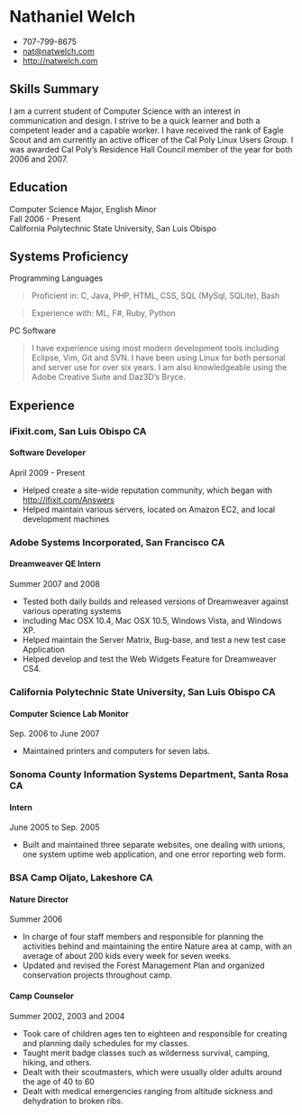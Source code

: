 # Nathaniel Welch

 * 707-799-8675
 * nat@natwelch.com
 * http://natwelch.com

## Skills Summary

I am a current student of Computer Science with an interest in communication
and design. I strive to be a quick learner and both a competent leader and a
capable worker. I have received the rank of Eagle Scout and am currently an
active officer of the Cal Poly Linux Users Group. I was awarded Cal Poly’s
Residence Hall Council member of the year for both 2006 and 2007.

## Education

Computer Science Major, English Minor  
Fall 2006 - Present  
California Polytechnic State University, San Luis Obispo  

## Systems Proficiency

Programming Languages

 > Proficient in: C, Java, PHP, HTML, CSS, SQL (MySql, SQLite), Bash

 > Experience with: ML, F#, Ruby, Python

PC Software

 > I have experience using most modern development tools including Eclipse, Vim, Git and SVN. I have been using Linux for both personal and server use for over six years. I am also knowledgeable using the Adobe Creative Suite and Daz3D’s Bryce.

## Experience

### iFixit.com, San Luis Obispo CA

#### Software Developer

April 2009 - Present

 * Helped create a site-wide reputation community, which began with http://ifixit.com/Answers
 * Helped maintain various servers, located on Amazon EC2, and local development machines

### Adobe Systems Incorporated, San Francisco CA

#### Dreamweaver QE Intern

Summer 2007 and 2008  

 * Tested both daily builds and released versions of Dreamweaver against various operating systems
 * including Mac OSX 10.4, Mac OSX 10.5, Windows Vista, and Windows XP.
 * Helped maintain the Server Matrix, Bug-base, and test a new test case Application
 * Helped develop and test the Web Widgets Feature for Dreamweaver CS4.

### California Polytechnic State University, San Luis Obispo CA  

#### Computer Science Lab Monitor

Sep. 2006 to June 2007

 * Maintained printers and computers for seven labs.

### Sonoma County Information Systems Department, Santa Rosa CA

#### Intern

June 2005 to Sep. 2005
 
 * Built and maintained three separate websites, one dealing with unions, one system uptime web application, and one error reporting web form.

### BSA Camp Oljato, Lakeshore CA            

#### Nature Director

Summer 2006

 * In charge of four staff members and responsible for planning the activities behind and maintaining the entire Nature area at camp, with an average of about 200 kids every week for seven weeks.
 * Updated and revised the Forest Management Plan and organized conservation projects throughout camp.

#### Camp Counselor                     

Summer 2002, 2003 and 2004

 * Took care of children ages ten to eighteen and responsible for creating and planning daily schedules for my classes.
 * Taught merit badge classes such as wilderness survival, camping, hiking, and others.
 * Dealt with their scoutmasters, which were usually older adults around the age of 40 to 60
 * Dealt with medical emergencies ranging from altitude sickness and dehydration to broken ribs.

